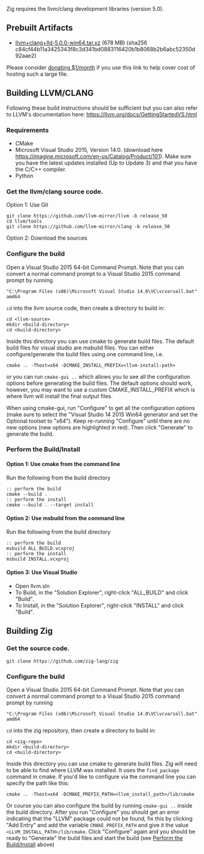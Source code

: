 Zig requires the llvm/clang development libraries (version 5.0).

## Prebuilt Artifacts

* [llvm+clang+lld-5.0.0-win64.tar.xz](https://s3.amazonaws.com/superjoe/temp/llvm%2bclang%2blld-5.0.0-win64.tar.xz) (678 MB) (sha256 c84cf44b11a3425343f8c3d341bd0883116420b1b8068b2b6abc52350d92aae2)

Please consider [donating $1/month](https://www.patreon.com/andrewrk) if you use this link to help cover cost of hosting such a large file.

## Building LLVM/CLANG

Following these build instructions should be sufficient but you can also refer to LLVM's documentation here: https://llvm.org/docs/GettingStartedVS.html

### Requirements

* CMake
* Microsoft Visual Studio 2015, Version 14.0. (download here https://imagine.microsoft.com/en-us/Catalog/Product/101).
  Make sure you have the latest updates installed (Up to Update 3) and that you have the C/C++ compiler.
* Python

### Get the llvm/clang source code.

Option 1: Use Git
```
git clone https://github.com/llvm-mirror/llvm -b release_50
cd llvm/tools
git clone https://github.com/llvm-mirror/clang -b release_50
```

Option 2: Download the sources

### Configure the build

Open a Visual Studio 2015 64-bit Command Prompt. Note that you can convert a normal command prompt to a Visual Studio 2015 command prompt by running
```dos
"C:\Program Files (x86)\Microsoft Visual Studio 14.0\VC\vcvarsall.bat" amd64
```
`cd` into the llvm source code, then create a directory to build in:
```dos
cd <llvm-source>
mkdir <build-directory>
cd <build-directory>
```

Inside this directory you can use cmake to generate build files.  The default build files for visual studio are msbuild files.  You can either configure/generate the build files using one command line, i.e.
```doc
cmake .. -Thost=x64 -DCMAKE_INSTALL_PREFIX=<llvm-install-path>
```
or you can run `cmake-gui ..` which allows you to see all the configuration options before generating the build files. The default options should work, however, you may want to use a custom CMAKE_INSTALL_PREFIX which is where llvm will install the final output files.

When using cmake-gui, run "Configure" to get all the configuration options (make sure to select the "Visual Studio 14 2015 Win64 generator and set the Optional toolset to "x64").  Keep re-running "Configure" until there are no new options (new options are highlighted in red).  Then click "Generate" to generate the build.

### Perform the Build/Install

#### Option 1: Use cmake from the command line
Run the following from the build directory
```dos
:: perform the build
cmake --build .
:: perform the install
cmake --build . --target install
```
#### Option 2: Use msbuild from the command line
Run the following from the build directory
```dos
:: perform the build
msbuild ALL_BUILD.vcxproj
:: perform the install
msbuild INSTALL.vcxproj
```
#### Option 3: Use Visual Studio
* Open llvm.sln
* To Build, in the "Solution Explorer", right-click "ALL_BUILD" and click "Build".
* To Install, in the "Solution Explorer", right-click "INSTALL" and click "Build".

## Building Zig

### Get the source code.

```dos
git clone https://github.com/zig-lang/zig
```

### Configure the build
Open a Visual Studio 2015 64-bit Command Prompt. Note that you can convert a normal command prompt to a Visual Studio 2015 command prompt by running
```dos
"C:\Program Files (x86)\Microsoft Visual Studio 14.0\VC\vcvarsall.bat" amd64
```
`cd` into the zig repository, then create a directory to build in:
```dos
cd <zig-repo>
mkdir <build-directory>
cd <build-directory>
```

Inside this directory you can use cmake to generate build files.  Zig will need to be able to find where LLVM was installed.  It uses the `find_package` command in cmake.  If you'd like to configure via the command line you can specify the path like this:
```dos
cmake .. -Thost=x64 -DCMAKE_PREFIX_PATH=<llvm_install_path>/lib/cmake
```
Or course you can also configure the build by running `cmake-gui ..` inside the build directory.  After you run "Configure" you should get an error indicating that the "LLVM" package could not be found, fix this by clicking "Add Entry" and add the variable `CMAKE_PREFIX_PATH` and give it the value `<LLVM_INSTALL_PATH>/lib/cmake`.  Click "Configure" again and you should be ready to "Generate" the build files and start the build (see [Perform the Build/Install](#perform-the-buildinstall) above)